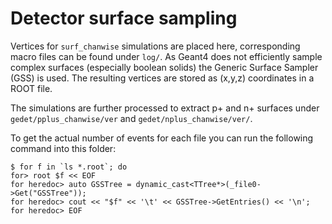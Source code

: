 # Detector surface sampling

Vertices for `surf_chanwise` simulations are placed here, corresponding macro
files can be found under `log/`. As Geant4 does not efficiently sample complex
surfaces (especially boolean solids) the Generic Surface Sampler (GSS) is used.
The resulting vertices are stored as (x,y,z) coordinates in a ROOT file.

The simulations are further processed to extract p+ and n+ surfaces under
`gedet/pplus_chanwise/ver` and `gedet/nplus_chanwise/ver/`.

To get the actual number of events for each file you can run the following
command into this folder:

```console
$ for f in `ls *.root`; do
for> root $f << EOF
for heredoc> auto GSSTree = dynamic_cast<TTree*>(_file0->Get("GSSTree"));
for heredoc> cout << "$f" << '\t' << GSSTree->GetEntries() << '\n';
for heredoc> EOF
```
